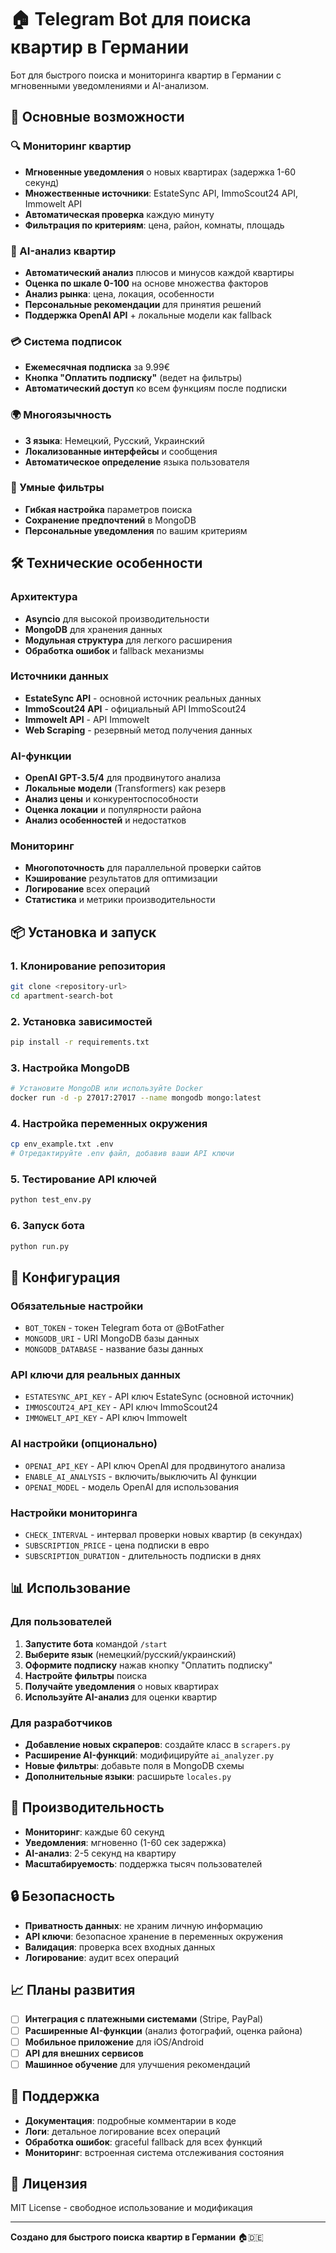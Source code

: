 # 🏠 Telegram Bot для поиска квартир в Германии

Бот для быстрого поиска и мониторинга квартир в Германии с мгновенными уведомлениями и AI-анализом.

## 🚀 Основные возможности

### 🔍 Мониторинг квартир
- **Мгновенные уведомления** о новых квартирах (задержка 1-60 секунд)
- **Множественные источники**: EstateSync API, ImmoScout24 API, Immowelt API
- **Автоматическая проверка** каждую минуту
- **Фильтрация по критериям**: цена, район, комнаты, площадь

### 🤖 AI-анализ квартир
- **Автоматический анализ** плюсов и минусов каждой квартиры
- **Оценка по шкале 0-100** на основе множества факторов
- **Анализ рынка**: цена, локация, особенности
- **Персональные рекомендации** для принятия решений
- **Поддержка OpenAI API** + локальные модели как fallback

### 💳 Система подписок
- **Ежемесячная подписка** за 9.99€
- **Кнопка "Оплатить подписку"** (ведет на фильтры)
- **Автоматический доступ** ко всем функциям после подписки

### 🌍 Многоязычность
- **3 языка**: Немецкий, Русский, Украинский
- **Локализованные интерфейсы** и сообщения
- **Автоматическое определение** языка пользователя

### 🎯 Умные фильтры
- **Гибкая настройка** параметров поиска
- **Сохранение предпочтений** в MongoDB
- **Персональные уведомления** по вашим критериям

## 🛠️ Технические особенности

### Архитектура
- **Asyncio** для высокой производительности
- **MongoDB** для хранения данных
- **Модульная структура** для легкого расширения
- **Обработка ошибок** и fallback механизмы

### Источники данных
- **EstateSync API** - основной источник реальных данных
- **ImmoScout24 API** - официальный API ImmoScout24
- **Immowelt API** - API Immowelt
- **Web Scraping** - резервный метод получения данных

### AI-функции
- **OpenAI GPT-3.5/4** для продвинутого анализа
- **Локальные модели** (Transformers) как резерв
- **Анализ цены** и конкурентоспособности
- **Оценка локации** и популярности района
- **Анализ особенностей** и недостатков

### Мониторинг
- **Многопоточность** для параллельной проверки сайтов
- **Кэширование** результатов для оптимизации
- **Логирование** всех операций
- **Статистика** и метрики производительности

## 📦 Установка и запуск

### 1. Клонирование репозитория
```bash
git clone <repository-url>
cd apartment-search-bot
```

### 2. Установка зависимостей
```bash
pip install -r requirements.txt
```

### 3. Настройка MongoDB
```bash
# Установите MongoDB или используйте Docker
docker run -d -p 27017:27017 --name mongodb mongo:latest
```

### 4. Настройка переменных окружения
```bash
cp env_example.txt .env
# Отредактируйте .env файл, добавив ваши API ключи
```

### 5. Тестирование API ключей
```bash
python test_env.py
```

### 6. Запуск бота
```bash
python run.py
```

## 🔧 Конфигурация

### Обязательные настройки
- `BOT_TOKEN` - токен Telegram бота от @BotFather
- `MONGODB_URI` - URI MongoDB базы данных
- `MONGODB_DATABASE` - название базы данных

### API ключи для реальных данных
- `ESTATESYNC_API_KEY` - API ключ EstateSync (основной источник)
- `IMMOSCOUT24_API_KEY` - API ключ ImmoScout24
- `IMMOWELT_API_KEY` - API ключ Immowelt

### AI настройки (опционально)
- `OPENAI_API_KEY` - API ключ OpenAI для продвинутого анализа
- `ENABLE_AI_ANALYSIS` - включить/выключить AI функции
- `OPENAI_MODEL` - модель OpenAI для использования

### Настройки мониторинга
- `CHECK_INTERVAL` - интервал проверки новых квартир (в секундах)
- `SUBSCRIPTION_PRICE` - цена подписки в евро
- `SUBSCRIPTION_DURATION` - длительность подписки в днях

## 📊 Использование

### Для пользователей
1. **Запустите бота** командой `/start`
2. **Выберите язык** (немецкий/русский/украинский)
3. **Оформите подписку** нажав кнопку "Оплатить подписку"
4. **Настройте фильтры** поиска
5. **Получайте уведомления** о новых квартирах
6. **Используйте AI-анализ** для оценки квартир

### Для разработчиков
- **Добавление новых скраперов**: создайте класс в `scrapers.py`
- **Расширение AI-функций**: модифицируйте `ai_analyzer.py`
- **Новые фильтры**: добавьте поля в MongoDB схемы
- **Дополнительные языки**: расширьте `locales.py`

## 🚀 Производительность

- **Мониторинг**: каждые 60 секунд
- **Уведомления**: мгновенно (1-60 сек задержка)
- **AI-анализ**: 2-5 секунд на квартиру
- **Масштабируемость**: поддержка тысяч пользователей

## 🔒 Безопасность

- **Приватность данных**: не храним личную информацию
- **API ключи**: безопасное хранение в переменных окружения
- **Валидация**: проверка всех входных данных
- **Логирование**: аудит всех операций

## 📈 Планы развития

- [ ] **Интеграция с платежными системами** (Stripe, PayPal)
- [ ] **Расширенные AI-функции** (анализ фотографий, оценка района)
- [ ] **Мобильное приложение** для iOS/Android
- [ ] **API для внешних сервисов**
- [ ] **Машинное обучение** для улучшения рекомендаций

## 🤝 Поддержка

- **Документация**: подробные комментарии в коде
- **Логи**: детальное логирование всех операций
- **Обработка ошибок**: graceful fallback для всех функций
- **Мониторинг**: встроенная система отслеживания состояния

## 📄 Лицензия

MIT License - свободное использование и модификация

---

**Создано для быстрого поиска квартир в Германии** 🏠🇩🇪
